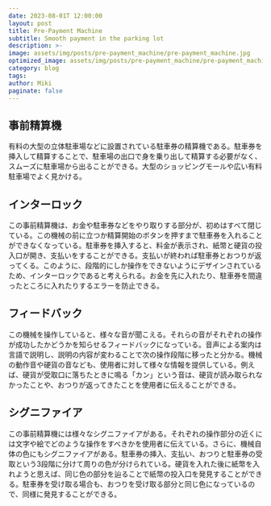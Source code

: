 ```yaml
---
date: 2023-08-01T 12:00:00
layout: post
title: Pre-Payment Machine
subtitle: Smooth payment in the parking lot
description: >-
image: assets/img/posts/pre-payment_machine/pre-payment_machine.jpg
optimized_image: assets/img/posts/pre-payment_machine/pre-payment_machine_resized_thumbnail.jpg
category: blog
tags: 
author: Miki
paginate: false
---
```


## 事前精算機

有料の大型の立体駐車場などに設置されている駐車券の精算機である。駐車券を挿入して精算することで、駐車場の出口で身を乗り出して精算する必要がなく、スムーズに駐車場から出ることができる。大型のショッピングモールや広い有料駐車場でよく見かける。

## インターロック

この事前精算機は、お金や駐車券などをやり取りする部分が、初めはすべて閉じている。この機械の前に立つか精算開始のボタンを押すまで駐車券を入れることができなくなっている。駐車券を挿入すると、料金が表示され、紙幣と硬貨の投入口が開き、支払いをすることができる。支払いが終われば駐車券とおつりが返ってくる。このように、段階的にしか操作をできないようにデザインされているため、インターロックであると考えられる。お金を先に入れたり、駐車券を間違ったところに入れたりするエラーを防止できる。

## フィードバック

この機械を操作していると、様々な音が聞こえる。それらの音がそれぞれの操作が成功したかどうかを知らせるフィードバックになっている。音声による案内は言語で説明し、説明の内容が変わることで次の操作段階に移ったと分かる。機械の動作音や硬貨の音なども、使用者に対して様々な情報を提供している。例えば、硬貨が受取口に落ちたときに鳴る「カン」という音は、硬貨が読み取られなかったことや、おつりが返ってきたことを使用者に伝えることができる。

## シグニファイア

この事前精算機には様々なシグニファイアがある。それぞれの操作部分の近くには文字や絵でどのような操作をすべきかを使用者に伝えている。さらに、機械自体の色にもシグニファイアがある。駐車券の挿入、支払い、おつりと駐車券の受取という3段階に分けて周りの色が分けられている。硬貨を入れた後に紙幣を入れようと思えば、同じ色の部分を辿ることで紙幣の投入口を発見することができる。駐車券を受け取る場合も、おつりを受け取る部分と同じ色になっているので、同様に発見することができる。